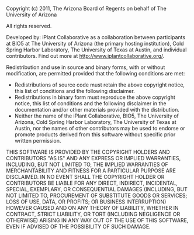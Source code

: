Copyright (c) 2011, The Arizona Board of Regents on behalf of
The University of Arizona

All rights reserved.

Developed by: iPlant Collaborative as a collaboration between
participants at BIO5 at The University of Arizona (the primary hosting
institution), Cold Spring Harbor Laboratory, The University of Texas at
Austin, and individual contributors. Find out more at
http://www.iplantcollaborative.org/.

Redistribution and use in source and binary forms, with or without
modification, are permitted provided that the following conditions are
met:

 * Redistributions of source code must retain the above copyright
   notice, this list of conditions and the following disclaimer.
 * Redistributions in binary form must reproduce the above copyright
   notice, this list of conditions and the following disclaimer in the
   documentation and/or other materials provided with the distribution.
 * Neither the name of the iPlant Collaborative, BIO5, The University
   of Arizona, Cold Spring Harbor Laboratory, The University of Texas at
   Austin, nor the names of other contributors may be used to endorse or
   promote products derived from this software without specific prior
   written permission.

THIS SOFTWARE IS PROVIDED BY THE COPYRIGHT HOLDERS AND CONTRIBUTORS "AS
IS" AND ANY EXPRESS OR IMPLIED WARRANTIES, INCLUDING, BUT NOT LIMITED
TO, THE IMPLIED WARRANTIES OF MERCHANTABILITY AND FITNESS FOR A
PARTICULAR PURPOSE ARE DISCLAIMED. IN NO EVENT SHALL THE COPYRIGHT
HOLDER OR CONTRIBUTORS BE LIABLE FOR ANY DIRECT, INDIRECT, INCIDENTAL,
SPECIAL, EXEMPLARY, OR CONSEQUENTIAL DAMAGES (INCLUDING, BUT NOT LIMITED
TO, PROCUREMENT OF SUBSTITUTE GOODS OR SERVICES; LOSS OF USE, DATA, OR
PROFITS; OR BUSINESS INTERRUPTION) HOWEVER CAUSED AND ON ANY THEORY OF
LIABILITY, WHETHER IN CONTRACT, STRICT LIABILITY, OR TORT (INCLUDING
NEGLIGENCE OR OTHERWISE) ARISING IN ANY WAY OUT OF THE USE OF THIS
SOFTWARE, EVEN IF ADVISED OF THE POSSIBILITY OF SUCH DAMAGE.
